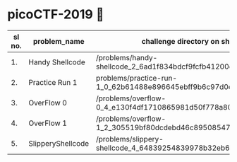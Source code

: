 # picoCTF-2019 :scroll:

sl no. | problem_name | challenge directory on shell
------ | -------------| ----------------------------
1. | Handy Shellcode | /problems/handy-shellcode_2_6ad1f834bdcf9fcfb41200ca8d0f55a6
2. | Practice Run 1 | problems/practice-run-1_0_62b61488e896645ebff9b6c97d0e775e
3. | OverFlow 0 | /problems/overflow-0_4_e130f4df1710865981d50f778a8059f7
4. | OverFlow 1 | /problems/overflow-1_2_305519bf80dcdebd46c8950854760999
5. | SlipperyShellcode | /problems/slippery-shellcode_4_64839254839978b32eb661ca92071d48
